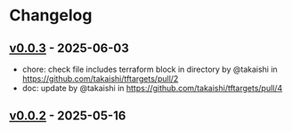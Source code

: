 # Changelog

## [v0.0.3](https://github.com/takaishi/tftargets/compare/v0.0.2...v0.0.3) - 2025-06-03
- chore: check file includes terraform block in directory by @takaishi in https://github.com/takaishi/tftargets/pull/2
- doc: update by @takaishi in https://github.com/takaishi/tftargets/pull/4

## [v0.0.2](https://github.com/takaishi/tftargets/compare/v0.0.1...v0.0.2) - 2025-05-16
